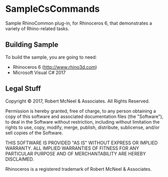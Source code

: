 SampleCsCommands
================

Sample RhinoCommon plug-in, for Rhinoceros 6, that demonstrates a variety of Rhino-related tasks.

Building Sample
--------------------
To build the sample, you are going to need:

* Rhinoceros 6 (http://www.rhino3d.com)
* Microsoft Visual C# 2017

Legal Stuff
-----------
Copyright © 2017, Robert McNeel & Associates. All Rights Reserved.

Permission is hereby granted, free of charge, to any person obtaining a copy of
this software and associated documentation files (the "Software"), to deal in
the Software without restriction, including without limitation the rights to use,
copy, modify, merge, publish, distribute, sublicense, and/or sell copies of the
Software.

THIS SOFTWARE IS PROVIDED "AS IS" WITHOUT EXPRESS OR IMPLIED WARRANTY. ALL IMPLIED
WARRANTIES OF FITNESS FOR ANY PARTICULAR PURPOSE AND OF MERCHANTABILITY ARE HEREBY
DISCLAIMED.

Rhinoceros is a registered trademark of Robert McNeel & Associates.